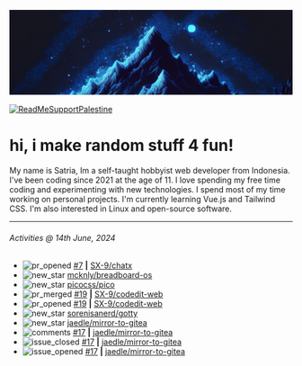 ![](banner.png)

[![ReadMeSupportPalestine](https://github.com/Safouene1/support-palestine-banner/blob/master/banner-support.svg)](https://github.com/Safouene1/support-palestine-banner)

# hi, i make random stuff 4 fun!

My name is Satria, Im a self-taught hobbyist web developer from Indonesia. I've been coding since 2021 at the age of 11. I love spending my free time coding and experimenting with new technologies. I spend most of my time working on personal projects. I'm currently learning Vue.js and Tailwind CSS. I'm also interested in Linux and open-source software.

---

<!--RECENT_ACTIVITY:last_update-->
###### Activities @ 14th June, 2024
<!--RECENT_ACTIVITY:last_update_end-->

<!--RECENT_ACTIVITY:start-->
- ![pr_opened](https://cdn.jsdelivr.net/gh/Readme-Workflows/Readme-Icons@main/icons/octicons/PullRequestOpened.svg) [#7](https://github.com/SX-9/chatx/pull/7) **|** [SX-9/chatx](https://github.com/SX-9/chatx)<br>
- ![new_star](https://cdn.jsdelivr.net/gh/Readme-Workflows/Readme-Icons@main/icons/octicons/StarredRepositoryYellow.svg) [mcknly/breadboard-os](https://github.com/mcknly/breadboard-os)<br>
- ![new_star](https://cdn.jsdelivr.net/gh/Readme-Workflows/Readme-Icons@main/icons/octicons/StarredRepositoryYellow.svg) [picocss/pico](https://github.com/picocss/pico)<br>
- ![pr_merged](https://cdn.jsdelivr.net/gh/Readme-Workflows/Readme-Icons@main/icons/octicons/PullRequestMerged.svg) [#19](https://github.com/SX-9/codedit-web/pull/19) **|** [SX-9/codedit-web](https://github.com/SX-9/codedit-web)<br>
- ![pr_opened](https://cdn.jsdelivr.net/gh/Readme-Workflows/Readme-Icons@main/icons/octicons/PullRequestOpened.svg) [#19](https://github.com/SX-9/codedit-web/pull/19) **|** [SX-9/codedit-web](https://github.com/SX-9/codedit-web)<br>
- ![new_star](https://cdn.jsdelivr.net/gh/Readme-Workflows/Readme-Icons@main/icons/octicons/StarredRepositoryYellow.svg) [sorenisanerd/gotty](https://github.com/sorenisanerd/gotty)<br>
- ![new_star](https://cdn.jsdelivr.net/gh/Readme-Workflows/Readme-Icons@main/icons/octicons/StarredRepositoryYellow.svg) [jaedle/mirror-to-gitea](https://github.com/jaedle/mirror-to-gitea)<br>
- ![comments](https://cdn.jsdelivr.net/gh/Readme-Workflows/Readme-Icons@main/icons/octicons/Comment.svg) [#17](https://github.com/jaedle/mirror-to-gitea/issues/17#issuecomment-2131810444) **|** [jaedle/mirror-to-gitea](https://github.com/jaedle/mirror-to-gitea)<br>
- ![issue_closed](https://cdn.jsdelivr.net/gh/Readme-Workflows/Readme-Icons@main/icons/octicons/IssueClosed.svg) [#17](https://github.com/jaedle/mirror-to-gitea/issues/17) **|** [jaedle/mirror-to-gitea](https://github.com/jaedle/mirror-to-gitea)<br>
- ![issue_opened](https://cdn.jsdelivr.net/gh/Readme-Workflows/Readme-Icons@main/icons/octicons/IssueOpened.svg) [#17](https://github.com/jaedle/mirror-to-gitea/issues/17) **|** [jaedle/mirror-to-gitea](https://github.com/jaedle/mirror-to-gitea)<br>
<!--RECENT_ACTIVITY:end-->

